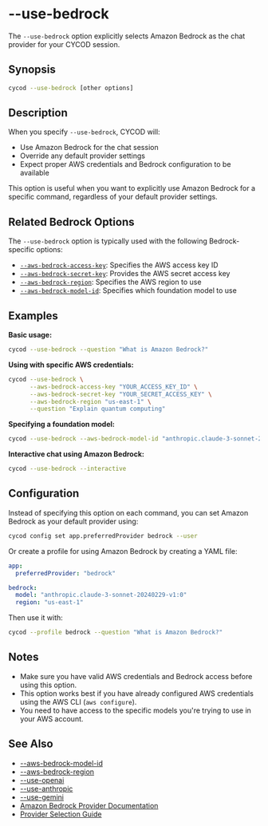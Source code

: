 # --use-bedrock

The `--use-bedrock` option explicitly selects Amazon Bedrock as the chat provider for your CYCOD session.

## Synopsis

```bash
cycod --use-bedrock [other options]
```

## Description

When you specify `--use-bedrock`, CYCOD will:

- Use Amazon Bedrock for the chat session
- Override any default provider settings
- Expect proper AWS credentials and Bedrock configuration to be available

This option is useful when you want to explicitly use Amazon Bedrock for a specific command, regardless of your default provider settings.

## Related Bedrock Options

The `--use-bedrock` option is typically used with the following Bedrock-specific options:

- [`--aws-bedrock-access-key`](./bedrock-access-key-id.md): Specifies the AWS access key ID
- [`--aws-bedrock-secret-key`](./bedrock-secret-access-key.md): Provides the AWS secret access key
- [`--aws-bedrock-region`](./bedrock-region.md): Specifies the AWS region to use
- [`--aws-bedrock-model-id`](./bedrock-model.md): Specifies which foundation model to use

## Examples

**Basic usage:**

```bash
cycod --use-bedrock --question "What is Amazon Bedrock?"
```

**Using with specific AWS credentials:**

```bash
cycod --use-bedrock \
      --aws-bedrock-access-key "YOUR_ACCESS_KEY_ID" \
      --aws-bedrock-secret-key "YOUR_SECRET_ACCESS_KEY" \
      --aws-bedrock-region "us-east-1" \
      --question "Explain quantum computing"
```

**Specifying a foundation model:**

```bash
cycod --use-bedrock --aws-bedrock-model-id "anthropic.claude-3-sonnet-20240229-v1:0" --question "Tell me about Claude models"
```

**Interactive chat using Amazon Bedrock:**

```bash
cycod --use-bedrock --interactive
```

## Configuration

Instead of specifying this option on each command, you can set Amazon Bedrock as your default provider using:

```bash
cycod config set app.preferredProvider bedrock --user
```

Or create a profile for using Amazon Bedrock by creating a YAML file:

```yaml title="bedrock.yaml (in .cycod/profiles directory)"
app:
  preferredProvider: "bedrock"

bedrock:
  model: "anthropic.claude-3-sonnet-20240229-v1:0"
  region: "us-east-1"
```

Then use it with:

```bash
cycod --profile bedrock --question "What is Amazon Bedrock?"
```

## Notes

- Make sure you have valid AWS credentials and Bedrock access before using this option.
- This option works best if you have already configured AWS credentials using the AWS CLI (`aws configure`).
- You need to have access to the specific models you're trying to use in your AWS account.

## See Also

- [--aws-bedrock-model-id](./bedrock-model.md)
- [--aws-bedrock-region](./bedrock-region.md)
- [--use-openai](./use-openai.md)
- [--use-anthropic](./use-anthropic.md)
- [--use-gemini](./use-gemini.md)
- [Amazon Bedrock Provider Documentation](../../../providers/bedrock.md)
- [Provider Selection Guide](../../../providers/overview.md)